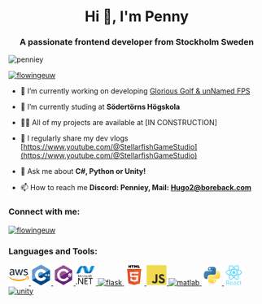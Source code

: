 <h1 align="center">Hi 👋, I'm Penny</h1>
<h3 align="center">A passionate frontend developer from Stockholm Sweden</h3>

<p align="left"> <img src="https://komarev.com/ghpvc/?username=penniey&label=Profile%20views&color=0e75b6&style=flat" alt="penniey" /> </p>

<p align="left"> <a href="https://twitter.com/flowingeuw" target="blank"><img src="https://img.shields.io/twitter/follow/flowingeuw?logo=twitter&style=for-the-badge" alt="flowingeuw" /></a> </p>

- 🔭 I’m currently working on developing [Glorious Golf & unNamed FPS](https://store.steampowered.com/app/3757360/Glorious_Golf/)

- 🌱 I’m currently studing at **Södertörns Högskola**

- 👨‍💻 All of my projects are available at [IN CONSTRUCTION]

- 📝 I regularly share my dev vlogs [https://www.youtube.com/@StellarfishGameStudio](https://www.youtube.com/@StellarfishGameStudio)

- 💬 Ask me about **C#, Python or Unity!**

- 📫 How to reach me **Discord: Penniey, Mail: Hugo2@boreback.com**

<h3 align="left">Connect with me:</h3>
<p align="left">
<a href="https://twitter.com/flowingeuw" target="blank"><img align="center" src="https://raw.githubusercontent.com/rahuldkjain/github-profile-readme-generator/master/src/images/icons/Social/twitter.svg" alt="flowingeuw" height="30" width="40" /></a>
</p>

<h3 align="left">Languages and Tools:</h3>
<p align="left"> <a href="https://aws.amazon.com" target="_blank" rel="noreferrer"> <img src="https://raw.githubusercontent.com/devicons/devicon/master/icons/amazonwebservices/amazonwebservices-original-wordmark.svg" alt="aws" width="40" height="40"/> </a> 
  <a href="https://www.w3schools.com/cpp/" target="_blank" rel="noreferrer"> <img src="https://raw.githubusercontent.com/devicons/devicon/master/icons/cplusplus/cplusplus-original.svg" alt="cplusplus" width="40" height="40"/> </a> 
  <a href="https://www.w3schools.com/cs/" target="_blank" rel="noreferrer"> <img src="https://raw.githubusercontent.com/devicons/devicon/master/icons/csharp/csharp-original.svg" alt="csharp" width="40" height="40"/> </a>  
  <a href="https://dotnet.microsoft.com/" target="_blank" rel="noreferrer"> <img src="https://raw.githubusercontent.com/devicons/devicon/master/icons/dot-net/dot-net-original-wordmark.svg" alt="dotnet" width="40" height="40"/> </a>
  <a href="https://flask.palletsprojects.com/" target="_blank" rel="noreferrer"> <img src="https://www.vectorlogo.zone/logos/pocoo_flask/pocoo_flask-icon.svg" alt="flask" width="40" height="40"/> </a>
  <a href="https://www.w3.org/html/" target="_blank" rel="noreferrer"> <img src="https://raw.githubusercontent.com/devicons/devicon/master/icons/html5/html5-original-wordmark.svg" alt="html5" width="40" height="40"/> </a>
  <a href="https://developer.mozilla.org/en-US/docs/Web/JavaScript" target="_blank" rel="noreferrer"> <img src="https://raw.githubusercontent.com/devicons/devicon/master/icons/javascript/javascript-original.svg" alt="javascript" width="40" height="40"/> </a>
  <a href="https://www.mathworks.com/" target="_blank" rel="noreferrer"> <img src="https://upload.wikimedia.org/wikipedia/commons/2/21/Matlab_Logo.png" alt="matlab" width="40" height="40"/> </a> 
  <a href="https://www.python.org" target="_blank" rel="noreferrer"> <img src="https://raw.githubusercontent.com/devicons/devicon/master/icons/python/python-original.svg" alt="python" width="40" height="40"/> </a>
    <a href="https://reactjs.org/" target="_blank" rel="noreferrer"> <img src="https://raw.githubusercontent.com/devicons/devicon/master/icons/react/react-original-wordmark.svg" alt="react" width="40" height="40"/> </a>
</a> <a href="https://unity.com/" target="_blank" rel="noreferrer"> <img src="https://www.vectorlogo.zone/logos/unity3d/unity3d-icon.svg" alt="unity" width="40" height="40"/> </a> </p>


